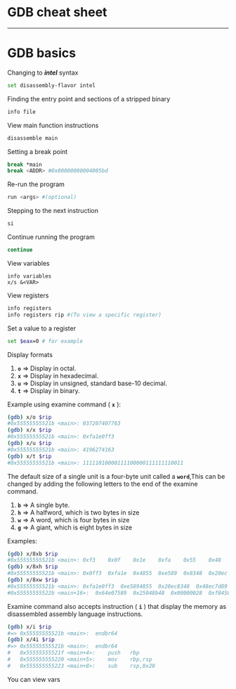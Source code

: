 # GDB cheat sheet
---

# GDB  basics
Changing to ***intel*** syntax
```bash
set disassembly-flavor intel
```
Finding the entry point and sections of a stripped binary
```bash
info file
```
View main function instructions
```bash
disassemble main
```
Setting a break point
```bash
break *main
break <ADDR> #0x00000000004005bd
```
Re-run the program
```bash
run <args> #(optional)
```
Stepping to the next instruction
```bash
si
```
Continue running the program
```bash
continue
```
View variables
```
info variables
x/s &<VAR>
```
View registers
```bash
info registers
info registers rip #(To view a specific register)
```
Set a value to a register
```bash
set $eax=0 # for example
```
Display formats

1. **`o`** => Display in octal.
2. **`x`** => Display in hexadecimal.
3. **`u`** => Display in unsigned, standard base-10 decimal.
4. **`t`** => Display in binary.

Example using examine command ( **`x`** ):
```bash
(gdb) x/o $rip
#0x55555555521b <main>:	037207407763
(gdb) x/x $rip
#0x55555555521b <main>:	0xfa1e0ff3
(gdb) x/u $rip
#0x55555555521b <main>:	4196274163
(gdb) x/t $rip
#0x55555555521b <main>:	11111010000111100000111111110011
```
 The default size of a single unit is a four-byte unit called a **`word`**,This can be changed by adding the following letters to the end of the examine command.
 1. **`b`** => A single byte.
2. **`h`** => A halfword, which is two bytes in size
3. **`w`** => A word, which is four bytes in size
4. **`g`** =>  A giant, which is eight bytes in size

Examples:
```bash
(gdb) x/8xb $rip
#0x55555555521b <main>:	0xf3	0x0f	0x1e	0xfa	0x55	0x48	0x89	0xe5
(gdb) x/8xh $rip
#0x55555555521b <main>:	0x0ff3	0xfa1e	0x4855	0xe589	0x8348	0x20ec	0x7d89	0x48ec
(gdb) x/8xw $rip
#0x55555555521b <main>:	0xfa1e0ff3	0xe5894855	0x20ec8348	0x48ec7d89
#0x55555555522b <main+16>:	0x64e07589	0x25048b48	0x00000028	0xf8458948
```
Examine command also accepts instruction ( **`i`** ) that display the memory as disassembled assembly language instructions.
```bash
(gdb) x/i $rip
#=> 0x55555555521b <main>:	endbr64 
(gdb) x/4i $rip
#=> 0x55555555521b <main>:	endbr64 
#   0x55555555521f <main+4>:	push   rbp
#   0x555555555220 <main+5>:	mov    rbp,rsp
#   0x555555555223 <main+8>:	sub    rsp,0x20
```
You can view vars